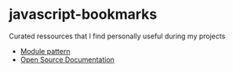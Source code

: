 # javascript-bookmarks
Curated ressources that I find personally useful during my projects

* [Module pattern](https://darrenderidder.github.io/talks/ModulePatterns/#/11)
* [Open Source Documentation](https://resin.io/blog/open-source-guide-1-documentation-and-jsdoc/?utm_source=Resin+Users&utm_campaign=b4e575ed02-EMAIL_CAMPAIGN_2017_01_31&utm_medium=email&utm_term=0_1c73cb7379-b4e575ed02-202943545)
